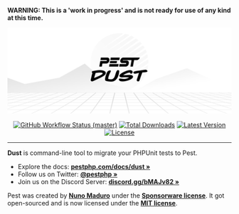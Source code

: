 **WARNING: This is a 'work in progress' and is not ready for use of any kind at this time.**


<p align="center">
    <img src="/art/banner.png" width="914" title="PEST Dust Banner">
    <p align="center">
        <a href="https://github.com/pestphp/pest/actions"><img alt="GitHub Workflow Status (master)" src="https://img.shields.io/github/workflow/status/pestphp/dust/Continuous Integration/master"></a>
        <a href="https://packagist.org/packages/pestphp/dust"><img alt="Total Downloads" src="https://img.shields.io/packagist/dt/pestphp/dust"></a>
        <a href="https://packagist.org/packages/pestphp/dust"><img alt="Latest Version" src="https://img.shields.io/packagist/v/pestphp/dust"></a>
        <a href="https://packagist.org/packages/pestphp/dust"><img alt="License" src="https://img.shields.io/packagist/l/pestphp/dust"></a>
    </p>
</p>

------
**Dust** is command-line tool to migrate your PHPUnit tests to Pest.

- Explore the docs: **[pestphp.com/docs/dust »](https://pestphp.com/docs/dust)**
- Follow us on Twitter: **[@pestphp »](https://twitter.com/pestphp)**
- Join us on the Discord Server: **[discord.gg/bMAJv82 »](https://discord.gg/bMAJv82)**

Pest was created by **[Nuno Maduro](https://twitter.com/enunomaduro)** under the **[Sponsorware license](https://github.com/sponsorware/docs)**. It got open-sourced and is now licensed under the **[MIT license](https://opensource.org/licenses/MIT)**.

